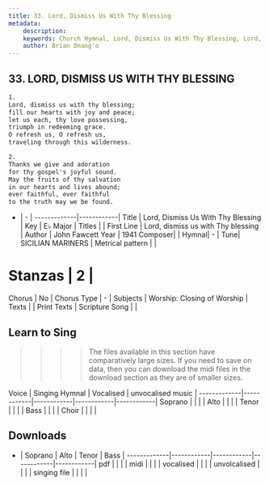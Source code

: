 ```yaml
---
title: 33. Lord, Dismiss Us With Thy Blessing
metadata:
    description: 
    keywords: Church Hymnal, Lord, Dismiss Us With Thy Blessing, Lord, dismiss us with Thy blessing, 
    author: Brian Onang'o
---
```



## 33. LORD, DISMISS US WITH THY BLESSING

```txt
1.
Lord, dismiss us with thy blessing;
fill our hearts with joy and peace;
let us each, thy love possessing,
triumph in redeeming grace.
O refresh us, O refresh us,
traveling through this wilderness.

2.
Thanks we give and adoration
for thy gospel's joyful sound.
May the fruits of thy salvation
in our hearts and lives abound;
ever faithful, ever faithful
to the truth may we be found.

```

- |   -  |
-------------|------------|
Title | Lord, Dismiss Us With Thy Blessing |
Key | E♭ Major |
Titles |  |
First Line | Lord, dismiss us with Thy blessing |
Author | John Fawcett
Year | 1941
Composer|  |
Hymnal|  - |
Tune| SICILIAN MARINERS |
Metrical pattern | |
# Stanzas | 2 |
Chorus | No |
Chorus Type | - |
Subjects | Worship: Closing of Worship |
Texts |  |
Print Texts | 
Scripture Song |  |
  
## Learn to Sing

>>>> The files available in this section have comparatively large sizes. If you need to save on data, then you can download the midi files in the download section as they are of smaller sizes.

Voice |  Singing Hymnal | Vocalised | unvocalised music |
-------------|------------|------------|------------|------------|
Soprano | | | |
Alto | | | |
Tenor | | | |
Bass | | | |
Choir | | | |

## Downloads

- |  Soprano | Alto | Tenor | Bass |
-------------|------------|------------|------------|------------|
pdf | | | |
midi | | | |
vocalised | | | |
unvolcalised | | | |
singing file | | | |
  